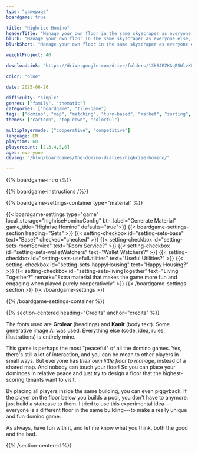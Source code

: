 ```yaml
---
type: "gamepage"
boardgame: true

title: "Highrise Homino"
headerTitle: "Manage your own floor in the same skyscraper as everyone else."
blurb: "Manage your own floor in the same skyscraper as everyone else, attracting the best guests and providing the highest value homes."
blurbShort: "Manage your own floor in the same skyscraper as everyone else. A [Domino Diaries](/the-domino-diaries/) game."

weightProject: 40

downloadLink: "https://drive.google.com/drive/folders/13k6JEZKAqR5WlvXLPevKTAaEKbCKCGEI"

color: "blue"

date: 2025-06-26

difficulty: "simple"
genres: ["family", "thematic"]
categories: ["boardgame", "tile-game"]
tags: ["domino", "map", "matching", "turn-based", "market", "sorting", "high-score", "contracts"]
themes: ["cartoon", "top-down", "colorful"]

multiplayermode: ["cooperative", "competitive"]
language: EN
playtime: 60
playercount: [2,3,4,5,6]
ages: everyone
devlog: "/blog/boardgames/the-domino-diaries/highrise-homino/"

---
```


{{% boardgame-intro /%}}

{{% boardgame-instructions /%}}

{{% boardgame-settings-container type="material" %}}

{{< boardgame-settings type="game" local_storage="highriseHominoConfig" btn_label="Generate Material" game_title="Highrise Homino" defaults="true">}}
  {{< boardgame-settings-section heading="Sets" >}}
    {{< setting-checkbox id="setting-sets-base" text="Base?" checked="checked" >}}
    {{< setting-checkbox id="setting-sets-roomService" text="Room Service?" >}}
    {{< setting-checkbox id="setting-sets-walletWatchers" text="Wallet Watchers?" >}}
    {{< setting-checkbox id="setting-sets-usefulUtilities" text="Useful Utilities?" >}}
    {{< setting-checkbox id="setting-sets-happyHousing" text="Happy Housing?" >}}
    {{< setting-checkbox id="setting-sets-livingTogether" text="Living Together?" remark="Extra material that makes the game more fun and engaging when played purely cooperatively" >}}
  {{< /boardgame-settings-section >}}
{{< /boardgame-settings >}}

{{% /boardgame-settings-container %}}

{{% section-centered heading="Credits" anchor="credits" %}}

The fonts used are **Grolear** (headings) and **Kanit** (body text). Some generative image AI was used. Everything else (code, idea, rules, illustrations) is entirely mine.

This game is perhaps the most "peaceful" of all the domino games. Yes, there's still a lot of interaction, and you can be mean to other players in small ways. But everyone has _their own little floor to manage_, instead of a shared map. And nobody can touch your floor! So you can place your dominoes in relative peace and just try to design a floor that the highest-scoring tenants want to visit.

By placing all players inside the same building, you can even piggyback. If the player on the floor below you builds a pool, you don't have to anymore: just build a staircase to them. I tried to use this experimental idea---everyone is a different floor in the same building---to make a really unique and fun domino game.

As always, have fun with it, and let me know what you think, both the good and the bad.

{{% /section-centered %}}